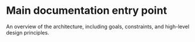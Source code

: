 # Main documentation entry point
An overview of the architecture, including goals, constraints, and high-level design principles.